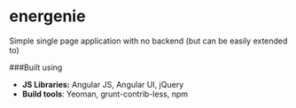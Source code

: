 energenie
=========

Simple single page application with no backend (but can be easily extended to)

###Built using
- **JS Libraries:** Angular JS, Angular UI, jQuery
- **Build tools**: Yeoman, grunt-contrib-less, npm

